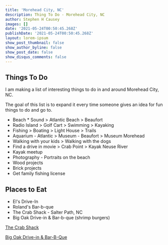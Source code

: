 ```yaml
---
title: 'Morehead City, NC'
description: Thing To Do - Morehead City, NC
author: Stephen H Causey
images: []
date: '2021-05-24T00:50:45.268Z'
publishDate: '2021-05-24T00:50:45.268Z'
layout: lorem-ipsum
show_post_thumbnail: false
show_author_byline: false
show_post_date: false
show_disqus_comments: false
---
```

## Things To Do

I am making a list of interesting things to do in and around Morehead City, NC.

<!--more-->

The goal of this list is to expand it every time someone gives an idea for fun things to do and go to. 

*   Beach   * Sound > Atlantic Beach > Beaufort
*   Radio Island > Golf Cart > Swimming > Kayaking
*   Fishing > Boating > Light House > Trails
*   Aquarium - Atlantic > Museum - Beaufort > Museum Morehead
*   Walking with your kids > Walking with the dogs
*   Find a drive in movie > Crab Point > Kayak Neuse River
*   Kayak meetup
*   Photography - Portraits on the beach
*   Wood projects
*   Brick projects
*   Get family fishing license

## Places to Eat

*   El's Drive-In
*   Roland's Bar-b-que
*   The Crab Shack - Salter Path, NC
*   Big Oak Drive-in & Bar-b-que (shrimp burgers)

[The Crab Shack](https://www.thecrabshacksalterpath.com/)

[Big Oak Drive-in & Bar-B-Que](http://www.bigoakdrivein.com/shrimpburger.html)

